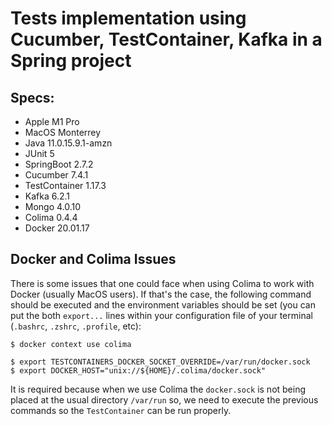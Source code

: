 # Tests implementation using Cucumber, TestContainer, Kafka in a Spring project

## Specs:

- Apple M1 Pro 
- MacOS Monterrey
- Java 11.0.15.9.1-amzn
- JUnit 5
- SpringBoot 2.7.2
- Cucumber 7.4.1
- TestContainer 1.17.3
- Kafka 6.2.1
- Mongo 4.0.10
- Colima 0.4.4
- Docker 20.01.17



## Docker and Colima Issues

There is some issues that one could face when using Colima to work with Docker (usually MacOS users). If that's the case, the following command should be executed and the environment variables should be set (you can put the both `export...` lines within your configuration file of your terminal (`.bashrc`, `.zshrc`, `.profile`, etc):

```
$ docker context use colima

$ export TESTCONTAINERS_DOCKER_SOCKET_OVERRIDE=/var/run/docker.sock
$ export DOCKER_HOST="unix://${HOME}/.colima/docker.sock"

```

It is required because when we use Colima the `docker.sock` is not being placed at the usual directory `/var/run` so, we need to execute the previous commands so the `TestContainer` can be run properly.






